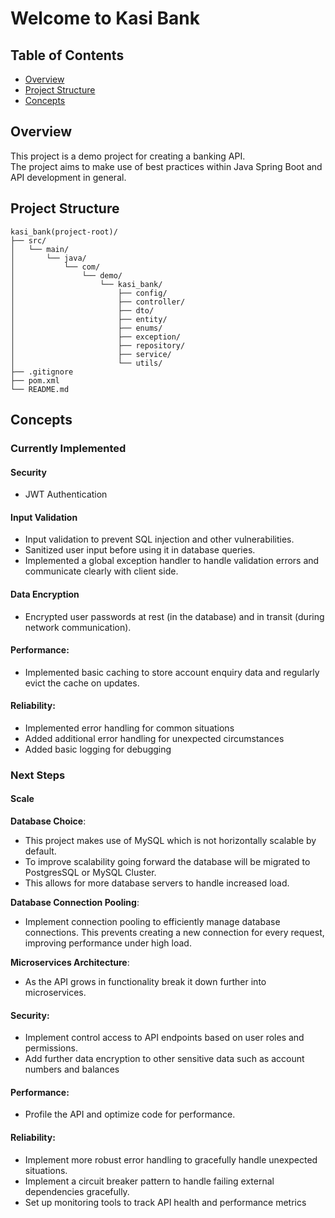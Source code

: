 # Welcome to Kasi Bank

## Table of Contents

- [Overview](#overview)
- [Project Structure](#project-structure)
- [Concepts](#concepts)

## Overview

This project is a demo project for creating a banking API.\
The project aims to make use of best practices within Java Spring Boot and API development in general.

## Project Structure

```
kasi_bank(project-root)/
├── src/
│   └── main/
│       └── java/
│           └── com/
│               └── demo/
│                   └── kasi_bank/
│                       ├── config/
│                       ├── controller/
│                       ├── dto/
│                       ├── entity/
│                       ├── enums/
│                       ├── exception/
│                       ├── repository/
│                       ├── service/
│                       └── utils/
├── .gitignore
├── pom.xml
└── README.md
```

## Concepts

### Currently Implemented

#### Security

- JWT Authentication

#### Input Validation

- Input validation to prevent SQL injection and other vulnerabilities.
- Sanitized user input before using it in database queries.
- Implemented a global exception handler to handle validation errors and communicate clearly with client side.

#### Data Encryption

- Encrypted user passwords at rest (in the database) and in transit (during network communication).

#### Performance:

- Implemented basic caching to store account enquiry data and regularly evict the cache on updates.

#### Reliability:

- Implemented error handling for common situations
- Added additional error handling for unexpected circumstances
- Added basic logging for debugging

### Next Steps

#### Scale

**Database Choice**:

- This project makes use of MySQL which is not horizontally scalable by default.
- To improve scalability going forward the database will be migrated to PostgresSQL or MySQL Cluster.
- This allows for more database servers to handle increased load.

**Database Connection Pooling**:

- Implement connection pooling to efficiently manage database connections. This prevents creating a new connection for
  every request, improving performance under high load.

**Microservices Architecture**:

- As the API grows in functionality break it down further into microservices.

#### Security:

- Implement control access to API endpoints based on user roles and permissions.
- Add further data encryption to other sensitive data such as account numbers and balances

#### Performance:

- Profile the API and optimize code for performance.

#### Reliability:

- Implement more robust error handling to gracefully handle unexpected situations.
- Implement a circuit breaker pattern to handle failing external dependencies gracefully.
- Set up monitoring tools to track API health and performance metrics